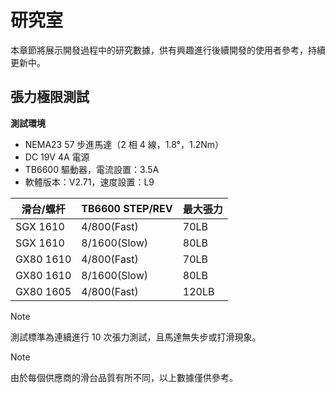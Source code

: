 # 研究室

本章節將展示開發過程中的研究數據，供有興趣進行後續開發的使用者參考，持續更新中。

## 張力極限測試

**測試環境**  
- NEMA23 57 步進馬達（2 相 4 線，1.8°，1.2Nm）  
- DC 19V 4A 電源  
- TB6600 驅動器，電流設置：3.5A  
- 軟體版本：V2.71，速度設置：L9

| 滑台/螺杆      | TB6600 STEP/REV | 最大張力 | 
|----------------|-----------------|----------|
| SGX 1610       | 4/800(Fast)     | 70LB     |
| SGX 1610       | 8/1600(Slow)    | 80LB     |
| GX80 1610      | 4/800(Fast)     | 70LB     |
| GX80 1610      | 8/1600(Slow)    | 80LB     |
| GX80 1605      | 4/800(Fast)     | 120LB    |

> [!NOTE] 
> 測試標準為連續進行 10 次張力測試，且馬達無失步或打滑現象。

> [!NOTE] 
> 由於每個供應商的滑台品質有所不同，以上數據僅供參考。
